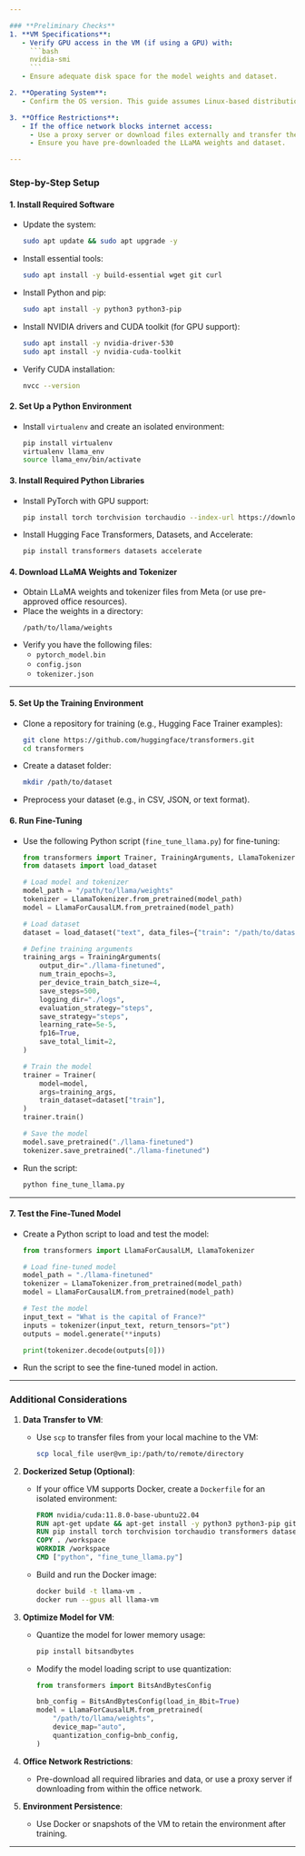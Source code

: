 ```yaml
---

### **Preliminary Checks**
1. **VM Specifications**:
   - Verify GPU access in the VM (if using a GPU) with:
     ```bash
     nvidia-smi
     ```
   - Ensure adequate disk space for the model weights and dataset.

2. **Operating System**:
   - Confirm the OS version. This guide assumes Linux-based distributions (Ubuntu or CentOS).

3. **Office Restrictions**:
   - If the office network blocks internet access:
     - Use a proxy server or download files externally and transfer them via USB or a shared drive.
     - Ensure you have pre-downloaded the LLaMA weights and dataset.

---
```


### **Step-by-Step Setup**

#### 1. **Install Required Software**
   - Update the system:
     ```bash
     sudo apt update && sudo apt upgrade -y
     ```
   - Install essential tools:
     ```bash
     sudo apt install -y build-essential wget git curl
     ```
   - Install Python and pip:
     ```bash
     sudo apt install -y python3 python3-pip
     ```
   - Install NVIDIA drivers and CUDA toolkit (for GPU support):
     ```bash
     sudo apt install -y nvidia-driver-530
     sudo apt install -y nvidia-cuda-toolkit
     ```
   - Verify CUDA installation:
     ```bash
     nvcc --version
     ```

#### 2. **Set Up a Python Environment**
   - Install `virtualenv` and create an isolated environment:
     ```bash
     pip install virtualenv
     virtualenv llama_env
     source llama_env/bin/activate
     ```

#### 3. **Install Required Python Libraries**
   - Install PyTorch with GPU support:
     ```bash
     pip install torch torchvision torchaudio --index-url https://download.pytorch.org/whl/cu118
     ```
   - Install Hugging Face Transformers, Datasets, and Accelerate:
     ```bash
     pip install transformers datasets accelerate
     ```

#### 4. **Download LLaMA Weights and Tokenizer**
   - Obtain LLaMA weights and tokenizer files from Meta (or use pre-approved office resources).
   - Place the weights in a directory:
     ```
     /path/to/llama/weights
     ```
   - Verify you have the following files:
     - `pytorch_model.bin`
     - `config.json`
     - `tokenizer.json`

---

#### 5. **Set Up the Training Environment**
   - Clone a repository for training (e.g., Hugging Face Trainer examples):
     ```bash
     git clone https://github.com/huggingface/transformers.git
     cd transformers
     ```
   - Create a dataset folder:
     ```bash
     mkdir /path/to/dataset
     ```
   - Preprocess your dataset (e.g., in CSV, JSON, or text format).

#### 6. **Run Fine-Tuning**
   - Use the following Python script (`fine_tune_llama.py`) for fine-tuning:
     ```python
     from transformers import Trainer, TrainingArguments, LlamaTokenizer, LlamaForCausalLM
     from datasets import load_dataset

     # Load model and tokenizer
     model_path = "/path/to/llama/weights"
     tokenizer = LlamaTokenizer.from_pretrained(model_path)
     model = LlamaForCausalLM.from_pretrained(model_path)

     # Load dataset
     dataset = load_dataset("text", data_files={"train": "/path/to/dataset/train.txt"})

     # Define training arguments
     training_args = TrainingArguments(
         output_dir="./llama-finetuned",
         num_train_epochs=3,
         per_device_train_batch_size=4,
         save_steps=500,
         logging_dir="./logs",
         evaluation_strategy="steps",
         save_strategy="steps",
         learning_rate=5e-5,
         fp16=True,
         save_total_limit=2,
     )

     # Train the model
     trainer = Trainer(
         model=model,
         args=training_args,
         train_dataset=dataset["train"],
     )
     trainer.train()

     # Save the model
     model.save_pretrained("./llama-finetuned")
     tokenizer.save_pretrained("./llama-finetuned")
     ```

   - Run the script:
     ```bash
     python fine_tune_llama.py
     ```

---

#### 7. **Test the Fine-Tuned Model**
   - Create a Python script to load and test the model:
     ```python
     from transformers import LlamaForCausalLM, LlamaTokenizer

     # Load fine-tuned model
     model_path = "./llama-finetuned"
     tokenizer = LlamaTokenizer.from_pretrained(model_path)
     model = LlamaForCausalLM.from_pretrained(model_path)

     # Test the model
     input_text = "What is the capital of France?"
     inputs = tokenizer(input_text, return_tensors="pt")
     outputs = model.generate(**inputs)

     print(tokenizer.decode(outputs[0]))
     ```

   - Run the script to see the fine-tuned model in action.

---

### **Additional Considerations**

1. **Data Transfer to VM**:
   - Use `scp` to transfer files from your local machine to the VM:
     ```bash
     scp local_file user@vm_ip:/path/to/remote/directory
     ```

2. **Dockerized Setup (Optional)**:
   - If your office VM supports Docker, create a `Dockerfile` for an isolated environment:
     ```dockerfile
     FROM nvidia/cuda:11.8.0-base-ubuntu22.04
     RUN apt-get update && apt-get install -y python3 python3-pip git
     RUN pip install torch torchvision torchaudio transformers datasets accelerate
     COPY . /workspace
     WORKDIR /workspace
     CMD ["python", "fine_tune_llama.py"]
     ```
   - Build and run the Docker image:
     ```bash
     docker build -t llama-vm .
     docker run --gpus all llama-vm
     ```

3. **Optimize Model for VM**:
   - Quantize the model for lower memory usage:
     ```bash
     pip install bitsandbytes
     ```

   - Modify the model loading script to use quantization:
     ```python
     from transformers import BitsAndBytesConfig

     bnb_config = BitsAndBytesConfig(load_in_8bit=True)
     model = LlamaForCausalLM.from_pretrained(
         "/path/to/llama/weights",
         device_map="auto",
         quantization_config=bnb_config,
     )
     ```

4. **Office Network Restrictions**:
   - Pre-download all required libraries and data, or use a proxy server if downloading from within the office network.

5. **Environment Persistence**:
   - Use Docker or snapshots of the VM to retain the environment after training.

---